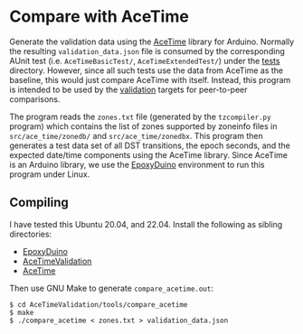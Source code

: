 # Compare with AceTime

Generate the validation data using the
[AceTime](https://github.com/bxparks/AceTime) library for Arduino. Normally the
resulting `validation_data.json` file is consumed by the corresponding AUnit
test (i.e. `AceTimeBasicTest/`, `AceTimeExtendedTest/`) under the
[tests](../../tests) directory. However, since all such tests use the data from
AceTime as the baseline, this would just compare AceTime with itself. Instead,
this program is intended to be used by the [validation](../../validation/)
targets for peer-to-peer comparisons.

The program reads the `zones.txt` file (generated by the `tzcompiler.py`
program) which contains the list of zones supported by zoneinfo files in
`src/ace_time/zonedb/` and `src/ace_time/zonedbx`. This program then generates a
test data set of all DST transitions, the epoch seconds, and the expected
date/time components using the AceTime library. Since AceTime is an Arduino
library, we use the [EpoxyDuino](https://github.com/bxparks/EpoxyDuino)
environment to run this program under Linux.

## Compiling

I have tested this Ubuntu 20.04, and 22.04. Install the following as sibling
directories:

* [EpoxyDuino](https://github.com/bxparks/EpoxyDuino)
* [AceTimeValidation](https://github.com/bxparks/AceTimeValidation)
* [AceTime](https://github.com/bxparks/AceTime)

Then use GNU Make to generate `compare_acetime.out`:

```
$ cd AceTimeValidation/tools/compare_acetime
$ make
$ ./compare_acetime < zones.txt > validation_data.json
```
